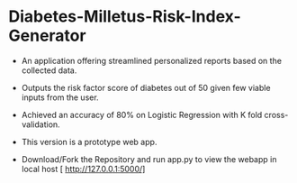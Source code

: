 # Diabetes-Milletus-Risk-Index-Generator

- An application offering streamlined personalized reports based on the collected data.
- Outputs the risk factor score of diabetes out of 50 given few viable inputs from the user.
- Achieved an accuracy of 80\% on Logistic Regression with K fold cross-validation.

- This version is a prototype web app.

- Download/Fork the Repository and run app.py to view the webapp in local host [ http://127.0.0.1:5000/]
